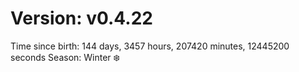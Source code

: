 # Version: v0.4.22
Time since birth: 144 days, 3457 hours, 207420 minutes, 12445200 seconds
Season: Winter ❄️
